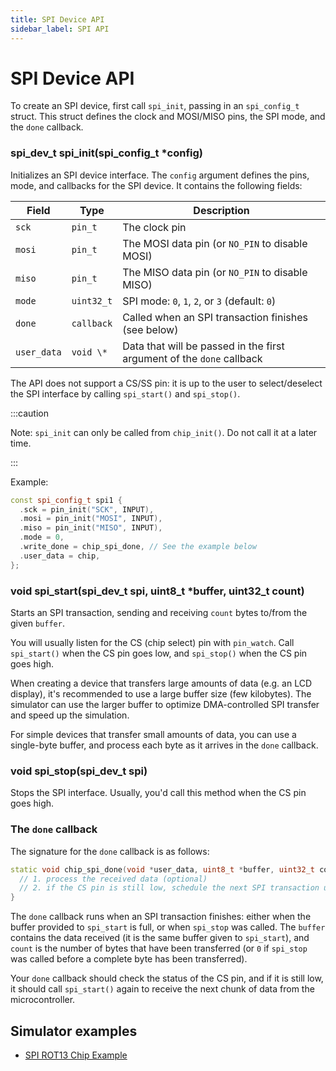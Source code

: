 ```yaml
---
title: SPI Device API
sidebar_label: SPI API
---
```


# SPI Device API

To create an SPI device, first call `spi_init`, passing in an `spi_config_t` struct. This struct defines the clock and MOSI/MISO pins, the SPI mode, and the `done` callback.

### spi_dev_t spi_init(spi_config_t \*config)

Initializes an SPI device interface. The `config` argument defines the pins, mode, and callbacks for the SPI device. It contains the following fields:

| Field       | Type       | Description                                                           |
| ----------- | ---------- | --------------------------------------------------------------------- |
| `sck`       | `pin_t`    | The clock pin                                                         |
| `mosi`      | `pin_t`    | The MOSI data pin (or `NO_PIN` to disable MOSI)                       |
| `miso`      | `pin_t`    | The MISO data pin (or `NO_PIN` to disable MISO)                       |
| `mode`      | `uint32_t` | SPI mode: `0`, `1`, `2`, or `3` (default: `0`)                        |
| `done`      | `callback` | Called when an SPI transaction finishes (see below)                   |
| `user_data` | `void \*`  | Data that will be passed in the first argument of the `done` callback |

The API does not support a CS/SS pin: it is up to the user to select/deselect the SPI interface by calling `spi_start()` and `spi_stop()`.

:::caution

Note: `spi_init` can only be called from `chip_init()`. Do not call it at a later time.

:::

Example:

```cpp
const spi_config_t spi1 {
  .sck = pin_init("SCK", INPUT),
  .mosi = pin_init("MOSI", INPUT),
  .miso = pin_init("MISO", INPUT),
  .mode = 0,
  .write_done = chip_spi_done, // See the example below
  .user_data = chip,
};
```

### void spi_start(spi_dev_t spi, uint8_t \*buffer, uint32_t count)

Starts an SPI transaction, sending and receiving `count` bytes to/from the given `buffer`.

You will usually listen for the CS (chip select) pin with `pin_watch`. Call `spi_start()` when the CS pin goes low, and `spi_stop()` when the CS pin goes high.

When creating a device that transfers large amounts of data (e.g. an LCD display), it's recommended to use a large buffer size (few kilobytes). The simulator can use the larger buffer to optimize DMA-controlled SPI transfer and speed up the simulation.

For simple devices that transfer small amounts of data, you can use a single-byte buffer, and process each byte as it arrives in the `done` callback.

### void spi_stop(spi_dev_t spi)

Stops the SPI interface. Usually, you'd call this method when the CS pin goes high.

### The `done` callback

The signature for the `done` callback is as follows:

```cpp
static void chip_spi_done(void *user_data, uint8_t *buffer, uint32_t count) {
  // 1. process the received data (optional)
  // 2. if the CS pin is still low, schedule the next SPI transaction using `spi_start`
}
```

The `done` callback runs when an SPI transaction finishes: either when the buffer provided to `spi_start` is full, or when `spi_stop` was called. The `buffer` contains the data received (it is the same buffer given to `spi_start`), and `count` is the number of bytes that have been transferred (or `0` if `spi_stop` was called before a complete byte has been transferred).

Your `done` callback should check the status of the CS pin, and if it is still low, it should call `spi_start()` again to receive the next chunk of data from the microcontroller.

## Simulator examples

- [SPI ROT13 Chip Example](https://wokwi.com/projects/330669951756010068)
